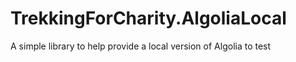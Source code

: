 # TrekkingForCharity.AlgoliaLocal
A simple library to help provide a local version of Algolia to test
